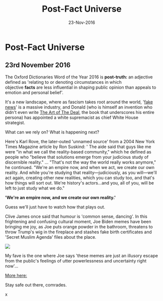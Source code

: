 ﻿---
layout: post
title: 'Post-Fact Universe'
date: 23-Nov-2016
categories: tbd
---

# Post-Fact Universe

## 23rd November 2016

The Oxford Dictionaries Word of the Year 2016 is **post-truth:** an adjective defined as 'relating to or denoting circumstances in which objective **facts** are less influential in shaping public opinion than appeals to emotion and personal belief'.

It's a new landscape, where as fascism takes root around the world, '<a href="https://www.washingtonpost.com/news/innovations/wp/2016/11/21/fake-news-is-just-the-beginning/">fake news</a>' is a massive industry, and Donald (who is himself an invention who didn't even write <a href="http://www.newyorker.com/magazine/2016/07/25/donald-trumps-ghostwriter-tells-all">The Art of The Deal</a>, the book that underscores his entire persona) has appointed a white supremacist as chief White House strategist.

What can we rely on? What is happening next?

Here's Karl Rove, the later-outed 'unnamed source' from a 2004 New York Times Magazine article by Ron Suskind: ' The aide said that guys like me were "in what we call the reality-based community," which he defined as people who "believe that solutions emerge from your judicious study of discernible reality." ... "That's not the way the world really works anymore," he continued. "We're an empire now, and when we act, we create our own reality. And while you're studying that reality—judiciously, as you will—we'll act again, creating other new realities, which you can study too, and that's how things will sort out. We're history's actors…and you, all of you, will be left to just study what we do."

**'We're an empire now, and we create our own reality.'**

Guess we'll just have to watch how that plays out.

Clive James once said that humour is 'common sense, dancing'. In this frightening and confusing cultural moment, Joe Biden memes have been bringing me joy, as Joe puts orange powder in the bathroom, threatens to throw Trump's wig in the fireplace and stashes fake birth certificates and 'Secret Muslim Agenda' files about the place.

<img src="http://images.distractify.com/v0.2/featured/2016/11/bidenobama.png" class="photo-vert" />

My fave is the one where Joe says 'these memes are just an illusory escape from the public's feelings of utter powerlessness and uncertainty right now'...

<a href="http://distractify.com/trending/2016/11/16/best-of-joe-biden-and-obama-memes">More here:</a>

Stay safe out there, comrades.

x
